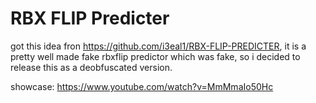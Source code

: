 # RBX FLIP Predicter
 got this idea fron https://github.com/i3eal1/RBX-FLIP-PREDICTER, it is a pretty well made fake rbxflip predictor which was fake, so i decided to release this as a deobfuscated version.

showcase: https://www.youtube.com/watch?v=MmMmaIo50Hc

